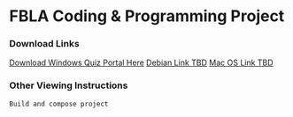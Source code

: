 # FBLA Coding & Programming Project
### Download Links
[Download Windows Quiz Portal Here](https://srv-store2.gofile.io/download/2PRku7/FBLA_Quiz_Portal.msi)
[Debian Link TBD]()
[Mac OS Link TBD]()
### Other Viewing Instructions

```
Build and compose project
```

